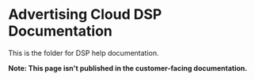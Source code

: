 # Advertising Cloud DSP Documentation

This is the folder for DSP help documentation.

**Note: This page isn't published in the customer-facing documentation.**
